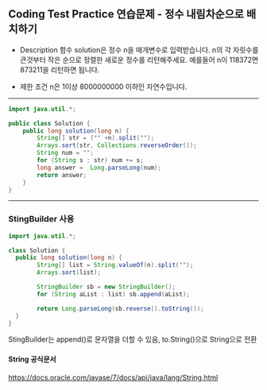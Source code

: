 ## Coding Test Practice 연습문제 - 정수 내림차순으로 배치하기

- Description
함수 solution은 정수 n을 매개변수로 입력받습니다. n의 각 자릿수를 큰것부터 작은 순으로 정렬한 새로운 정수를 리턴해주세요. 예를들어 n이 118372면 873211을 리턴하면 됩니다.

- 제한 조건
n은 1이상 8000000000 이하인 자연수입니다.

***
```java
import java.util.*;

public class Solution {
    public long solution(long n) {
        String[] str = ("" +n).split("");
        Arrays.sort(str, Collections.reverseOrder());
        String num = "";
        for (String s : str) num += s;
        long answer =  Long.parseLong(num);
        return answer;
    }
}
```

***
### StingBuilder 사용
```java
import java.util.*;

class Solution {
  public long solution(long n) {
        String[] list = String.valueOf(n).split("");
        Arrays.sort(list);

        StringBuilder sb = new StringBuilder();
        for (String aList : list) sb.append(aList);

        return Long.parseLong(sb.reverse().toString());
  }
}
```
StingBuilder는 append()로 문자열을 더할 수 있음, to.String()으로 String으로 전환

#### String 공식문서
https://docs.oracle.com/javase/7/docs/api/java/lang/String.html


